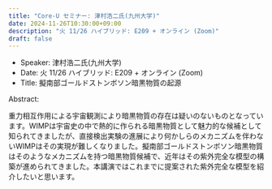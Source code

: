 ```yaml
---
title: "Core-U セミナー: 津村浩二氏(九州大学)"
date: 2024-11-26T10:30:00+09:00
description: "火 11/26 ハイブリッド: E209 + オンライン (Zoom)"
draft: false
---
```


- Speaker:
津村浩二氏(九州大学)
- Date:
火 11/26 ハイブリッド: E209 + オンライン (Zoom)
- Title:
擬南部ゴールドストンボソン暗黒物質の起源

<!--more-->
Abstract:

重力相互作用による宇宙観測により暗黒物質の存在は疑いのないものとなっています。WIMPは宇宙史の中で熱的に作られる暗黒物質として魅力的な候補として知られてきましたが、直接検出実験の進展により何かしらのメカニズムを伴わないWIMPはその実現が難しくなりました。擬南部ゴールドストンボソン暗黒物質はそのようなメカニズムを持つ暗黒物質候補で、近年はその紫外完全な模型の構築が進められてきました。本講演ではこれまでに提案された紫外完全な模型を紹介したいと思います。
